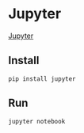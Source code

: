 # Jupyter

[Jupyter](https://jupyter.org)

## Install

```
pip install jupyter
```

## Run

```
jupyter notebook
```
